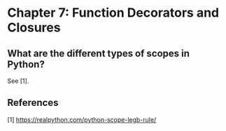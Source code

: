 # Chapter 7: Function Decorators and Closures

## What are the different types of scopes in Python?
See [1].

## References
[1] https://realpython.com/python-scope-legb-rule/